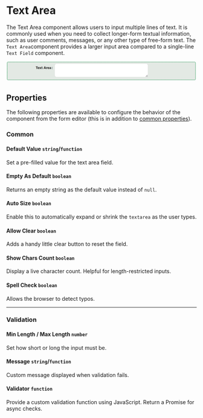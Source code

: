 # Text Area

The Text Area component allows users to input multiple lines of text. It is commonly used when you need to collect longer-form textual information, such as user comments, messages, or any other type of free-form text. The `Text Area`component provides a larger input area compared to a single-line `Text Field` component.

![Image](../data-entry/images/textarea1.png)

[//]: # '<iframe width="100%" height="500" src="https://pd-docs-adminportal-test.shesha.dev/shesha/forms-designer/?id=4d5f3201-2ba4-4a19-b3de-08153124ea65" title="Text Area Component" ></iframe>'

## Properties

The following properties are available to configure the behavior of the component from the form editor (this is in addition to [common properties](/docs/front-end-basics/form-components/common-component-properties)).

### Common

#### **Default Value**  ``string``/``function``

Set a pre-filled value for the text area field.

#### **Empty As Default**  ``boolean``

Returns an empty string as the default value instead of ``null``.

#### **Auto Size**  ``boolean``

Enable this to automatically expand or shrink the ``textarea`` as the user types.

#### **Allow Clear**  ``boolean``

Adds a handy little clear button to reset the field.

#### **Show Chars Count** ``boolean``

Display a live character count. Helpful for length-restricted inputs.

#### **Spell Check** ``boolean``

Allows the browser to detect typos.

___

### Validation

#### **Min Length / Max Length** ``number``

Set how short or long the input must be.

#### **Message** ``string``/``function``

Custom message displayed when validation fails.

#### **Validator** ``function``

Provide a custom validation function using JavaScript. Return a Promise for async checks.